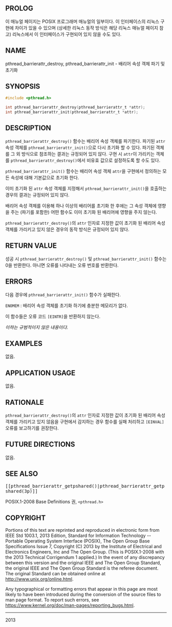 ## PROLOG

이 매뉴얼 페이지는 POSIX 프로그래머 매뉴얼의 일부이다. 이 인터페이스의 리눅스 구현에 차이가 있을 수 있으며 (상세한 리눅스 동작 방식은 해당 리눅스 매뉴얼 페이지 참고) 리눅스에서 이 인터페이스가 구현되어 있지 않을 수도 있다.

## NAME

pthread_barrierattr_destroy, pthread_barrierattr_init - 배리어 속성 객체 파기 및 초기화

## SYNOPSIS

```c
#include <pthread.h>

int pthread_barrierattr_destroy(pthread_barrierattr_t *attr);
int pthread_barrierattr_init(pthread_barrierattr_t *attr);
```

## DESCRIPTION

`pthread_barrierattr_destroy()` 함수는 배리어 속성 객체를 파기한다. 파기된 `attr` 속성 객체를 `pthread_barrierattr_init()`으로 다시 초기화 할 수 있다. 파기된 객체를 그 외 방식으로 참조하는 결과는 규정되어 있지 않다. 구현 시 `attr`이 가리키는 객체를 `pthread_barrierattr_destroy()`에서 비유효 값으로 설정하도록 할 수도 있다.

`pthread_barrierattr_init()` 함수는 배리어 속성 객체 `attr`을 구현에서 정의하는 모든 속성에 대해 기본값으로 초기화 한다.

이미 초기화 된 `attr` 속성 객체를 지정해서 `pthread_barrierattr_init()`을 호출하는 경우의 결과는 규정되어 있지 않다.

배리어 속성 객체를 이용해 하나 이상의 배리어를 초기화 한 후에는 그 속성 객체에 영향을 주는 (파기를 포함한) 어떤 함수도 이미 초기화 된 배리어에 영향을 주지 않는다.

`pthread_barrierattr_destroy()`의 `attr` 인자로 지정한 값이 초기화 된 배리어 속성 객체를 가리키고 있지 않은 경우의 동작 방식은 규정되어 있지 않다.

## RETURN VALUE

성공 시 `pthread_barrierattr_destroy()` 및 `pthread_barrierattr_init()` 함수는 0을 반환한다. 아니면 오류를 나타내는 오류 번호를 반환한다.

## ERRORS

다음 경우에 `pthread_barrierattr_init()` 함수가 실패한다.

`ENOMEM`
:   배리어 속성 객체를 초기화 하기에 충분한 메모리가 없다.

이 함수들은 오류 코드 `[EINTR]`을 반환하지 않는다.

*이하는 규범적이지 않은 내용이다.*

## EXAMPLES

없음.

## APPLICATION USAGE

없음.

## RATIONALE

`pthread_barrierattr_destroy()`의 `attr` 인자로 지정한 값이 초기화 된 배리어 속성 객체를 가리키고 있지 않음을 구현에서 감지하는 경우 함수를 실패 처리하고 `[EINVAL]` 오류를 보고하기를 권장한다.

## FUTURE DIRECTIONS

없음.

## SEE ALSO

<tt>[[pthread_barrierattr_getpshared()|pthread_barrierattr_getpshared(3p)]]</tt>

POSIX.1-2008 Base Definitions 권, `<pthread.h>`

## COPYRIGHT

Portions of this text are reprinted and reproduced in electronic form from IEEE Std 1003.1, 2013 Edition, Standard for Information Technology -- Portable Operating System Interface (POSIX), The Open Group Base Specifications Issue 7, Copyright (C) 2013 by the Institute of Electrical and Electronics Engineers, Inc and The Open Group. (This is POSIX.1-2008 with the 2013 Technical Corrigendum 1 applied.) In the event of any discrepancy between this version and the original IEEE and The Open Group Standard, the original IEEE and The Open Group Standard is the referee document. The original Standard can be obtained online at <http://www.unix.org/online.html>.

Any typographical or formatting errors that appear in this page are most likely to have been introduced during the conversion of the source files to man page format. To report such errors, see <https://www.kernel.org/doc/man-pages/reporting_bugs.html>.

----

2013
